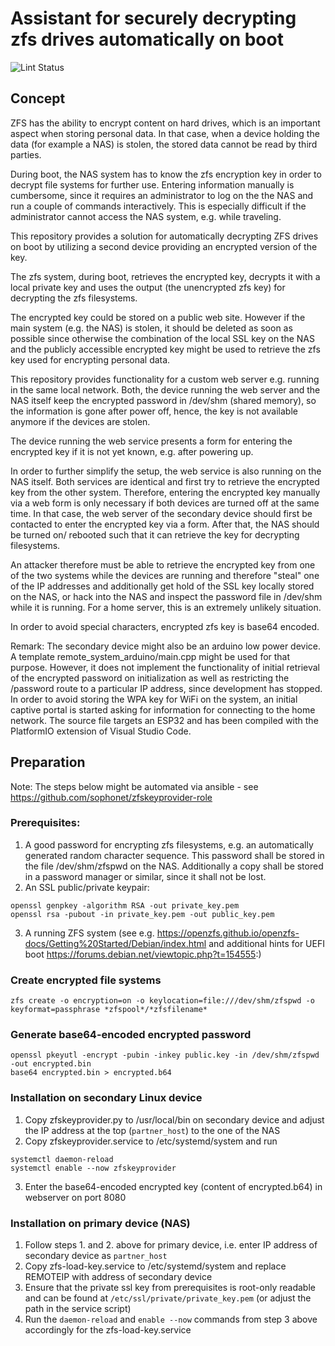 # Assistant for securely decrypting zfs drives automatically on boot

![Lint Status](https://img.shields.io/badge/lint-passing-brightgreen)

## Concept

ZFS has the ability to encrypt content on hard drives, which is an important aspect when
storing personal data. In that case, when a device holding the data (for example a NAS)
is stolen, the stored data cannot be read by third parties.

During boot, the NAS system has to know the zfs encryption key in order to decrypt file systems
for further use. Entering information manually is cumbersome, since it requires an administrator
to log on the the NAS and run a couple of commands interactively. This is especially difficult
if the administrator cannot access the NAS system, e.g. while traveling.

This repository provides a solution for automatically decrypting ZFS drives on boot by utilizing
a second device providing an encrypted version of the key.

The zfs system, during boot, retrieves the encrypted key,
decrypts it with a local private key and uses the output (the unencrypted zfs key)
for decrypting the zfs filesystems.

The encrypted key could be stored on a public web site. However if the main system (e.g. the NAS) is stolen,
it should be deleted as soon as possible since otherwise the combination of the local SSL key on the NAS
and the publicly accessible encrypted key might be used to retrieve the zfs key used for encrypting
personal data.

This repository provides functionality for a custom web server e.g. running in the same local network. 
Both, the device running the web server and the NAS itself keep the encrypted password in /dev/shm
(shared memory), so the information is gone after power off, hence, the key is not available anymore if
the devices are stolen.

The device running the web service presents a form for entering the encrypted
key if it is not yet known, e.g. after powering up.

In order to further simplify the setup, the web service is also running on the NAS itself. Both services are identical
and first try to retrieve the encrypted key from the other system. Therefore, entering the encrypted key manually
via a web form is only necessary if both devices are turned off at the same time. In that case, the web server of the
secondary device should first be contacted to enter the encrypted key via a form. After that, the NAS should be turned on/
rebooted such that it can retrieve the key for decrypting filesystems.

An attacker therefore must be able to retrieve the encrypted key from one of the two systems while the devices are
running and therefore "steal" one of the IP addresses and additionally get hold of the SSL key locally stored on the NAS,
or hack into the NAS and inspect the password file in /dev/shm while it is running. For a home server, this is
an extremely unlikely situation.

In order to avoid special characters, encrypted zfs key is base64 encoded.

Remark: The secondary device might also be an arduino low power device. A template remote_system_arduino/main.cpp might be used for that purpose. However, it does not implement the functionality of initial retrieval of the encrypted password on initialization as well as restricting the /password route to a particular IP address, since development has stopped. In order to avoid storing the WPA key for WiFi on the system, an initial captive portal is started asking for information for connecting to the home network. The source file targets an ESP32 and has been
compiled with the PlatformIO extension of Visual Studio Code.

## Preparation

Note: The steps below might be automated via ansible - see https://github.com/sophonet/zfskeyprovider-role

### Prerequisites:

1. A good password for encrypting zfs filesystems, e.g. an automatically generated random character sequence. This password shall be stored in the file /dev/shm/zfspwd on the NAS. Additionally a copy shall be stored in a password manager or similar, since it shall not be lost.
2. An SSL public/private keypair:

```
openssl genpkey -algorithm RSA -out private_key.pem
openssl rsa -pubout -in private_key.pem -out public_key.pem
```
3. A running ZFS system (see e.g. https://openzfs.github.io/openzfs-docs/Getting%20Started/Debian/index.html and additional hints for UEFI boot https://forums.debian.net/viewtopic.php?t=154555:)

### Create encrypted file systems

```
zfs create -o encryption=on -o keylocation=file:///dev/shm/zfspwd -o keyformat=passphrase *zfspool*/*zfsfilename*
```

### Generate base64-encoded encrypted password

```
openssl pkeyutl -encrypt -pubin -inkey public.key -in /dev/shm/zfspwd -out encrypted.bin
base64 encrypted.bin > encrypted.b64
```

### Installation on secondary Linux device

1. Copy zfskeyprovider.py to /usr/local/bin on secondary device and adjust the IP address
   at the top (```partner_host```) to the one of the NAS
2. Copy zfskeyprovider.service to /etc/systemd/system and run
```
systemctl daemon-reload
systemctl enable --now zfskeyprovider
```
3. Enter the base64-encoded encrypted key (content of encrypted.b64) in webserver on port 8080

### Installation on primary device (NAS)

1. Follow steps 1. and 2. above for primary device, i.e. enter IP address of secondary device as
   ```partner_host```
2. Copy zfs-load-key.service to /etc/systemd/system and replace REMOTEIP with address of secondary device
3. Ensure that the private ssl key from prerequisites is root-only readable and can be found at ```/etc/ssl/private/private_key.pem``` (or adjust the path in the service script)
4. Run the ```daemon-reload``` and ```enable --now``` commands from step 3 above accordingly for the zfs-load-key.service
